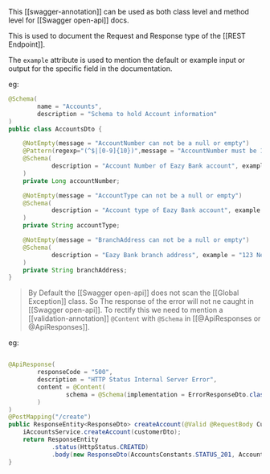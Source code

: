 This [[swagger-annotation]] can be used as both class level and method level for [[Swagger open-api]] docs.

This is used to document the Request and Response type of the [[REST Endpoint]].

The `example` attribute is used to mention the default or example input or output for the specific field in the documentation.

eg:

```java
@Schema(
        name = "Accounts",
        description = "Schema to hold Account information"
)
public class AccountsDto {

    @NotEmpty(message = "AccountNumber can not be a null or empty")
    @Pattern(regexp="(^$|[0-9]{10})",message = "AccountNumber must be 10 digits")
    @Schema(
            description = "Account Number of Eazy Bank account", example = "3454433243"
    )
    private Long accountNumber;

    @NotEmpty(message = "AccountType can not be a null or empty")
    @Schema(
            description = "Account type of Eazy Bank account", example = "Savings"
    )
    private String accountType;

    @NotEmpty(message = "BranchAddress can not be a null or empty")
    @Schema(
            description = "Eazy Bank branch address", example = "123 NewYork"
    )
    private String branchAddress;
}
```

>By Default the [[Swagger open-api]] does not scan the [[Global Exception]] class. So The response of the error will not ne caught in [[Swagger open-api]]. To rectify this we need to mention a [[validation-annotation]] `@Content` with `@Schema` in [[@ApiResponses or @ApiResponses]].

eg:

```java

@ApiResponse(
		responseCode = "500",
		description = "HTTP Status Internal Server Error",
		content = @Content(
				schema = @Schema(implementation = ErrorResponseDto.class)
		)
)
@PostMapping("/create")
public ResponseEntity<ResponseDto> createAccount(@Valid @RequestBody CustomerDto customerDto) {
	iAccountsService.createAccount(customerDto);
	return ResponseEntity
			.status(HttpStatus.CREATED)
			.body(new ResponseDto(AccountsConstants.STATUS_201, AccountsConstants.MESSAGE_201));
}
```

